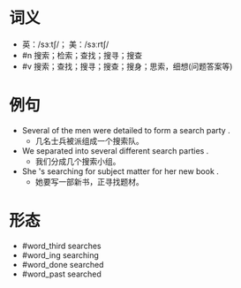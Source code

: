 # 词义
- 英：/sɜːtʃ/； 美：/sɜːrtʃ/
- #n 搜索；检索；查找；搜寻；搜查
- #v 搜索；查找；搜寻；搜查；搜身；思索，细想(问题答案等)
# 例句
- Several of the men were detailed to form a search party .
	- 几名士兵被派组成一个搜索队。
- We separated into several different search parties .
	- 我们分成几个搜索小组。
- She 's searching for subject matter for her new book .
	- 她要写一部新书，正寻找题材。
# 形态
- #word_third searches
- #word_ing searching
- #word_done searched
- #word_past searched

